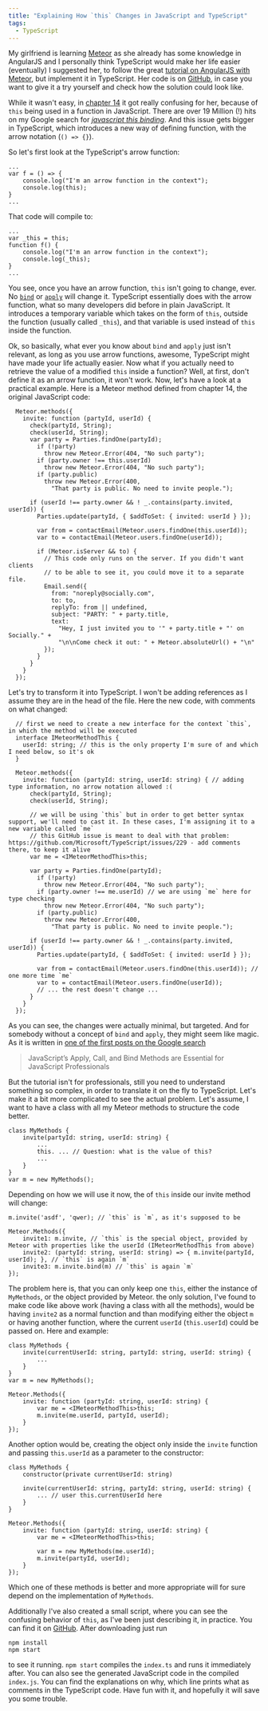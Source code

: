 ```yaml
---
title: "Explaining How `this` Changes in JavaScript and TypeScript"
tags:
  - TypeScript
---
```


My girlfriend is learning [Meteor](https://www.meteor.com/) as she already has some knowledge in AngularJS and I personally think TypeScript would make her life easier (eventually) I suggested her, to follow the great [tutorial on AngularJS with Meteor](http://angular-meteor.com/tutorial), but implement it in TypeScript. Her code is on [GitHub](https://github.com/sigita42/angular-meteor-tutorial), in case you want to give it a try yourself and check how the solution could look like.

While it wasn't easy, in [chapter 14](http://angular-meteor.com/tutorial/step_14) it got really confusing for her, because of `this` being used in a function in JavaScript. There are over 19 Million (!) hits on my Google search for [*javascript this binding*](https://www.google.de/search?q=javascript+this+binding&oq=javascript+this+binding). And this issue gets bigger in TypeScript, which introduces a new way of defining function, with the arrow notation (`() => {}`).

So let's first look at the TypeScript's arrow function:

    ...
    var f = () => {
        console.log("I'm an arrow function in the context");
        console.log(this);
    }
    ...

That code will compile to:

    ...
    var _this = this;
    function f() {
        console.log("I'm an arrow function in the context");
        console.log(_this);
    }
    ...

You see, once you have an arrow function, `this` isn't going to change, ever. No [`bind`](https://developer.mozilla.org/en-US/docs/Web/JavaScript/Reference/Global_Objects/Function/bind) or [`apply`](https://developer.mozilla.org/en-US/docs/Web/JavaScript/Reference/Global_Objects/Function/apply) will change it. TypeScript essentially does with the arrow function, what so many developers did before in plain JavaScript. It introduces a temporary variable which takes on the form of `this`, outside the function (usually called `_this`), and that variable is used instead of `this` inside the function.

Ok, so basically, what ever you know about `bind` and `apply` just isn't relevant, as long as you use arrow functions, awesome, TypeScript might have made your life actually easier. Now what if you actually need to retrieve the value of a modified `this` inside a function? Well, at first, don't define it as an arrow function, it won't work. Now, let's have a look at a practical example. Here is a Meteor method defined from chapter 14, the original JavaScript code:

      Meteor.methods({
        invite: function (partyId, userId) {
          check(partyId, String);
          check(userId, String);
          var party = Parties.findOne(partyId);
            if (!party)
              throw new Meteor.Error(404, "No such party");
            if (party.owner !== this.userId)
              throw new Meteor.Error(404, "No such party");
            if (party.public)
              throw new Meteor.Error(400,
                "That party is public. No need to invite people.");

          if (userId !== party.owner && ! _.contains(party.invited, userId)) {
            Parties.update(partyId, { $addToSet: { invited: userId } });

            var from = contactEmail(Meteor.users.findOne(this.userId));
            var to = contactEmail(Meteor.users.findOne(userId));

            if (Meteor.isServer && to) {
              // This code only runs on the server. If you didn't want clients
              // to be able to see it, you could move it to a separate file.
              Email.send({
                from: "noreply@socially.com",
                to: to,
                replyTo: from || undefined,
                subject: "PARTY: " + party.title,
                text:
                  "Hey, I just invited you to '" + party.title + "' on Socially." +
                  "\n\nCome check it out: " + Meteor.absoluteUrl() + "\n"
              });
            }
          }
        }
      });

Let's try to transform it into TypeScript. I won't be adding references as I assume they are in the head of the file. Here the new code, with comments on what changed:

      // first we need to create a new interface for the context `this`, in which the method will be executed
      interface IMeteorMethodThis {
        userId: string; // this is the only property I'm sure of and which I need below, so it's ok
      }

      Meteor.methods({
        invite: function (partyId: string, userId: string) { // adding type information, no arrow notation allowed :(
          check(partyId, String);
          check(userId, String);

          // we will be using `this` but in order to get better syntax support, we'll need to cast it. In these cases, I'm assigning it to a new variable called `me`
          // this GitHub issue is meant to deal with that problem: https://github.com/Microsoft/TypeScript/issues/229 - add comments there, to keep it alive
          var me = <IMeteorMethodThis>this;

          var party = Parties.findOne(partyId);
            if (!party)
              throw new Meteor.Error(404, "No such party");
            if (party.owner !== me.userId) // we are using `me` here for type checking
              throw new Meteor.Error(404, "No such party");
            if (party.public)
              throw new Meteor.Error(400,
                "That party is public. No need to invite people.");

          if (userId !== party.owner && ! _.contains(party.invited, userId)) {
            Parties.update(partyId, { $addToSet: { invited: userId } });

            var from = contactEmail(Meteor.users.findOne(this.userId)); // one more time `me`
            var to = contactEmail(Meteor.users.findOne(userId));
            // ... the rest doesn't change ...
          }
        }
      });

As you can see, the changes were actually minimal, but targeted. And for somebody without a concept of `bind` and `apply`, they might seem like magic. As it is written in [one of the first posts on the Google search](http://javascriptissexy.com/javascript-apply-call-and-bind-methods-are-essential-for-javascript-professionals/)

> JavaScript’s Apply, Call, and Bind Methods are Essential for JavaScript Professionals

But the tutorial isn't for professionals, still you need to understand something so complex, in order to translate it on the fly to TypeScript. Let's make it a bit more complicated to see the actual problem. Let's assume, I want to have a class with all my Meteor methods to structure the code better.

    class MyMethods {
        invite(partyId: string, userId: string) {
            ...
            this. ... // Question: what is the value of this?
            ...
        }
    }
    var m = new MyMethods();

Depending on how we will use it now, the of `this` inside our invite method will change:

    m.invite('asdf', 'qwer); // `this` is `m`, as it's supposed to be

    Meteor.Methods({
        invite1: m.invite, // `this` is the special object, provided by Meteor with properties like the userId (IMeteorMethodThis from above)
        invite2: (partyId: string, userId: string) => { m.invite(partyId, userId); }, // `this` is again `m`
        invite3: m.invite.bind(m) // `this` is again `m`
    });

The problem here is, that you can only keep one `this`, either the instance of `MyMethods`, or the object provided by Meteor. the only solution, I've found to make code like above work (having a class with all the methods), would be having `invite2` as a normal function and than modifying either the object `m` or having another function, where the current `userId` (`this.userId`) could be passed on. Here and example:

    class MyMethods {
        invite(currentUserId: string, partyId: string, userId: string) {
            ...
        }
    }
    var m = new MyMethods();

    Meteor.Methods({
        invite: function (partyId: string, userId: string) {
            var me = <IMeteorMethodThis>this;
            m.invite(me.userId, partyId, userId);
        }
    });

Another option would be, creating the object only inside the `invite` function and passing `this.userId` as a parameter to the constructor:

    class MyMethods {
        constructor(private currentUserId: string)

        invite(currentUserId: string, partyId: string, userId: string) {
            ... // user this.currentUserId here
        }
    }

    Meteor.Methods({
        invite: function (partyId: string, userId: string) {
            var me = <IMeteorMethodThis>this;

            var m = new MyMethods(me.userId);
            m.invite(partyId, userId);
        }
    });

Which one of these methods is better and more appropriate will for sure depend on the implementation of `MyMethods`.

Additionally I've also created a small script, where you can see the confusing behavior of `this`, as I've been just describing it, in practice. You can find it on [GitHub](https://github.com/pgrm/typescript-this-explained). After downloading just run

    npm install
    npm start

to see it running. `npm start` compiles the `index.ts` and runs it immediately after. You can also see the generated JavaScript code in the compiled `index.js`. You can find the explanations on why, which line prints what as comments in the TypeScript code. Have fun with it, and hopefully it will save you some trouble.